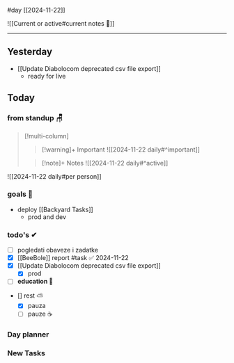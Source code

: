 #day
[[2024-11-22]]

![[Current or active#current notes 📓]]

---
## Yesterday
- [[Update Diabolocom deprecated csv file export]]
	- ready for live

## Today

### from standup 🪑

> [!multi-column]
>> [!warning]+ Important
>> ![[2024-11-22 daily#^important]]
>
>> [!note]+ Notes
>> ![[2024-11-22 daily#^active]]

![[2024-11-22 daily#per person]]

### goals 🏴
- deploy [[Backyard Tasks]]
	- prod and dev

### todo's ✔
- [ ] pogledati  obaveze i zadatke
- [x] [[BeeBole]] report #task ✅ 2024-11-22
- [x] [[Update Diabolocom deprecated csv file export]] 
	- [x] prod
- [ ] **education 🎒**
- [] rest ⛅ 
	- [x] pauza 
	- [ ] pauze ☕ 

### Day planner

### New Tasks
